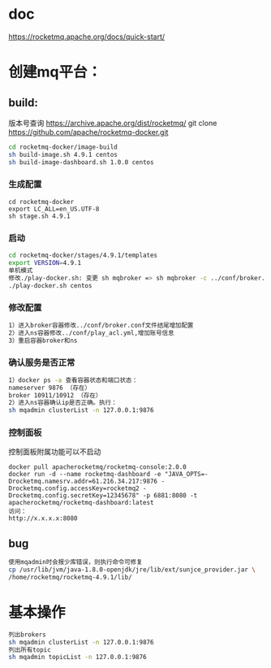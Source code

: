 # doc
https://rocketmq.apache.org/docs/quick-start/

# 创建mq平台：

## build:
版本号查询 https://archive.apache.org/dist/rocketmq/
git clone https://github.com/apache/rocketmq-docker.git

```bash
cd rocketmq-docker/image-build
sh build-image.sh 4.9.1 centos
sh build-image-dashboard.sh 1.0.0 centos
```

### 生成配置
```
cd rocketmq-docker
export LC_ALL=en_US.UTF-8
sh stage.sh 4.9.1 
```

### 启动

```bash
cd rocketmq-docker/stages/4.9.1/templates
export VERSION=4.9.1
单机模式
修改./play-docker.sh: 变更 sh mqbroker => sh mqbroker -c ../conf/broker.conf
./play-docker.sh centos 
```

### 修改配置

```bash
1）进入broker容器修改../conf/broker.conf文件结尾增加配置
2）进入ns容器修改../conf/play_acl.yml,增加账号信息
3）重启容器broker和ns
```

### 确认服务是否正常

```bash
1）docker ps -a 查看容器状态和端口状态：
nameserver 9876 （存在）
broker 10911/10912 （存在）
2）进入ns容器确认ip是否正确。执行：
sh mqadmin clusterList -n 127.0.0.1:9876
```



### 控制面板

控制面板附属功能可以不启动

```
docker pull apacherocketmq/rocketmq-console:2.0.0
docker run -d --name rocketmq-dashboard -e "JAVA_OPTS=-Drocketmq.namesrv.addr=61.216.34.217:9876 -Drocketmq.config.accessKey=rocketmq2 -Drocketmq.config.secretKey=12345678" -p 6881:8080 -t apacherocketmq/rocketmq-dashboard:latest
访问：
http://x.x.x.x:8080
```



## bug
```bash
使用mqadmin时会报少库错误，则执行命令可修复
cp /usr/lib/jvm/java-1.8.0-openjdk/jre/lib/ext/sunjce_provider.jar \
/home/rocketmq/rocketmq-4.9.1/lib/
```

# 基本操作 
```bash
列出brokers
sh mqadmin clusterList -n 127.0.0.1:9876
列出所有topic
sh mqadmin topicList -n 127.0.0.1:9876
```
